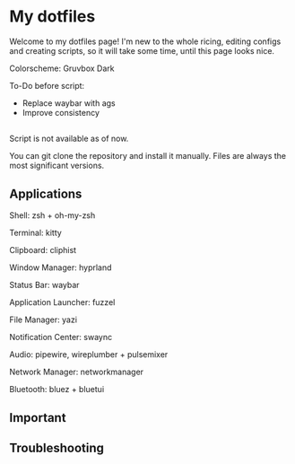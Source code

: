# My dotfiles
Welcome to my dotfiles page! I'm new to the whole ricing, editing configs and creating scripts, so it will take some time, until this page looks nice.

Colorscheme: Gruvbox Dark

To-Do before script:
- Replace waybar with ags
- Improve consistency

## 
Script is not available as of now.

You can git clone the repository and install it manually. 
Files are always the most significant versions.

## Applications
Shell: zsh + oh-my-zsh

Terminal: kitty

Clipboard: cliphist

Window Manager: hyprland

Status Bar: waybar

Application Launcher: fuzzel

File Manager: yazi

Notification Center: swaync

Audio: pipewire, wireplumber + pulsemixer

Network Manager: networkmanager

Bluetooth: bluez + bluetui

## Important

## Troubleshooting
